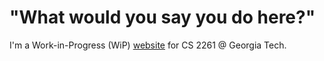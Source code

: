 # "What would you say you do here?"
I'm a Work-in-Progress (WiP) [website](https://gbagt.org) for CS 2261 @ Georgia Tech.

